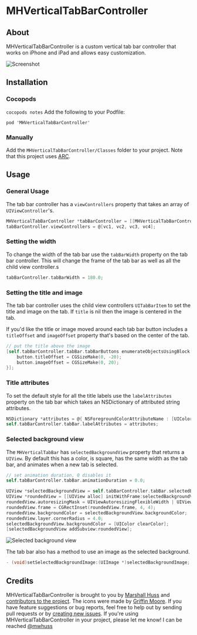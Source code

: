 # MHVerticalTabBarController

## About

MHVerticalTabBarController is a custom vertical tab bar controller that works on iPhone and iPad and allows easy customization.

![Screenshot](http://d1zjcuqflbd5k.cloudfront.net/files/acc_366/bMmN?response-content-disposition=inline;%20filename=Screenshot%20on%202013-04-08%20at%2020.59.26.png;%20filename*=UTF-8%27%27Screenshot%20on%202013-04-08%20at%2020.59.26.png&Expires=1365469289&Signature=Y8mae5ysvQzyRShtZhbggT8y~duZIOckRgoQdpSEUMtcbbPuUkxrIO1wHsiTivZyhiDax1dIk~f~xjBzDRTibxP~Z3m5qwhPurbPdD3ORCuuqkd6azszVBmao1nHVJoQ44ufRF-Dtg4JIFOJv-iM1zV68SlFdzFkAkxbEP8qkmk_&Key-Pair-Id=APKAJTEIOJM3LSMN33SA)

## Installation

### Cocopods

`cocopods notes`
Add the following to your Podfile:

`pod 'MHVerticalTabBarController'`

### Manually

Add the `MHVerticalTabBarController/Classes` folder to your project. Note that this project uses [ARC](http://stackoverflow.com/questions/10523816/how-to-enable-arc-for-a-single-file).


## Usage

### General Usage

The tab bar controller has a `viewControllers` property that takes an array of `UIViewController`'s. 

```objective-c
MHVerticalTabBarController *tabBarController = [[MHVerticalTabBarController alloc] init];
tabBarController.viewControllers = @[vc1, vc2, vc3, vc4];
```

### Setting the width

To change the width of the tab bar use the `tabBarWidth` property on the tab bar controller. This will change the frame of the tab bar as well as all the child view controller.s

```objective-c
tabBarController.tabBarWidth = 180.0;
```

### Setting the title and image

The tab bar controller uses the child view controllers `UITabBarItem` to set the title and image on the tab. If `title` is nil then the image is centered in the tab.

If you'd like the title or image moved around each tab bar button includes a `titleOffset` and `imageOffset` property that's based on the center of the tab.

```objective-c
// put the title above the image
[self.tabBarController.tabBar.tabBarButtons enumerateObjectsUsingBlock:^(MHVerticalTabBarButton *button, NSUInteger idx, BOOL *stop) {
    button.titleOffset = CGSizeMake(0, -20);
    button.imageOffset = CGSizeMake(0, 20);
}];
```

### Title attributes

To set the default style for all the title labels use the `labelAttributes` property on the tab bar which takes an NSDictionary of attributed string attributes.

```objective-c
NSDictionary *attributes = @{ NSForegroundColorAttributeName : [UIColor redColor] };
self.tabBarController.tabBar.labelAttributes = attributes;
```


### Selected background view

The `MHVerticalTabBar` has `selectedBackgroundView` property that returns a `UIView`. By default this has a color, is square, has the same width as the tab bar, and animates when a new tab is selected.

```objective-c
// set animation duration, 0 disables it
self.tabBarController.tabBar.animationDuration = 0.0;
```

```objective-c
UIView *selectedBackgroundView = self.tabBarController.tabBar.selectedBackgroundView;
UIView *roundedView = [[UIView alloc] initWithFrame:selectedBackgroundView.bounds];
roundedView.autoresizingMask = UIViewAutoresizingFlexibleWidth | UIViewAutoresizingFlexibleHeight;
roundedView.frame = CGRectInset(roundedView.frame, 4, 4);
roundedView.backgroundColor = selectedBackgroundView.backgroundColor;
roundedView.layer.cornerRadius = 4.0;
selectedBackgroundView.backgroundColor = [UIColor clearColor];
[selectedBackgroundView addSubview:roundedView];
```

![Selected background view](http://d1zjcuqflbd5k.cloudfront.net/files/acc_366/zEVd?response-content-disposition=inline;%20filename=Screenshot%20on%202013-04-08%20at%2021.01.15.png;%20filename*=UTF-8%27%27Screenshot%20on%202013-04-08%20at%2021.01.15.png&Expires=1365469399&Signature=PPDSwmEgczCAf5bFvqHmB5qfSx8BVfmBCwP8yDkvKHjahKS~SlULS5F1cXZNsC7dv3~eLkSYmVuTQV4z6RkA9domgiKqkK3gpiiQRJuJJEpFiEyk0fv3tXnDTGeSUaZgee1BHoaI~XjF~nfxo~7K1331bYD5y7gbqnAvLDUvnFw_&Key-Pair-Id=APKAJTEIOJM3LSMN33SA)


The tab bar also has a method to use an image as the selected background.

```objective-c
- (void)setSelectedBackgroundImage:(UIImage *)selectedBackgroundImage;
```

## Credits

MHVerticalTabBarController is brought to you by [Marshall Huss](http://nezumiapp.com) and [contributors to the project](https://github.com/mwhuss/MHVerticalTabBarController/contributors). The icons were made by [Griffin Moore](http://okgriffin.com/). If you have feature suggestions or bug reports, feel free to help out by sending pull requests or by [creating new issues](https://github.com/mwhuss/MHVerticalTabBarController/issues/new). If you're using MHVerticalTabBarController in your project, please let me know! I can be reached [@mwhuss](http://twitter.com/mwhuss)